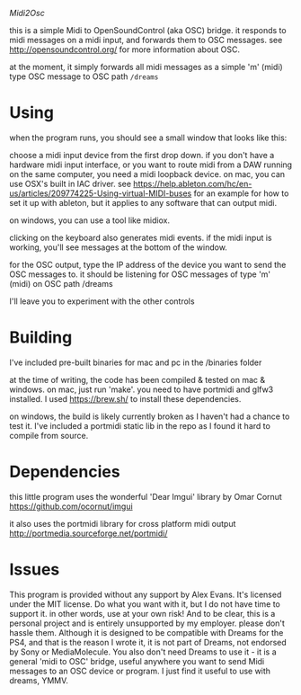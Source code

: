 *Midi2Osc*

this is a simple Midi to OpenSoundControl (aka OSC) bridge.
it responds to midi messages on a midi input, and forwards them to OSC messages.
see http://opensoundcontrol.org/ for more information about OSC.

at the moment, it simply forwards all midi messages as a simple 'm' (midi) type OSC message to OSC path `/dreams`

Using
=====
when the program runs, you should see a small window that looks like this:

choose a midi input device from the first drop down. if you don't have a hardware midi input interface,
or you want to route midi from a DAW running on the same computer, you need a midi loopback device.
on mac, you can use OSX's built in IAC driver. 
see https://help.ableton.com/hc/en-us/articles/209774225-Using-virtual-MIDI-buses 
for an example for how to set it up with ableton, but it applies to any software that can output midi.

on windows, you can use a tool like midiox.

clicking on the keyboard also generates midi events. if the midi input is working, you'll see messages at the bottom of the window.

for the OSC output, type the IP address of the device you want to send the OSC messages to.
it should be listening for OSC messages of type 'm' (midi) on OSC path /dreams

I'll leave you to experiment with the other controls

Building
========
I've included pre-built binaries for mac and pc in the /binaries folder

at the time of writing, the code has been compiled & tested on mac & windows.
on mac, just run 'make'. you need to have portmidi and glfw3 installed.
I used https://brew.sh/ to install these dependencies.

on windows, the build is likely currently broken as I haven't had a chance to test it.
I've included a portmidi static lib in the repo as I found it hard to compile from source.

Dependencies
============

this little program uses the wonderful 'Dear Imgui' library by Omar Cornut
https://github.com/ocornut/imgui

it also uses the portmidi library for cross platform midi output
http://portmedia.sourceforge.net/portmidi/

Issues
======
This program is provided without any support by Alex Evans.
It's licensed under the MIT license.
Do what you want with it, but I do not have time to support it.
in other words, use at your own risk!
And to be clear, this is a personal project and is entirely unsupported by my employer. please don't hassle them.
Although it is designed to be compatible with Dreams for the PS4, and that is the reason I wrote it, it is not part of Dreams, not endorsed by Sony or MediaMolecule.
You also don't need Dreams to use it - it is a general 'midi to OSC' bridge, useful anywhere you want to send Midi messages to an OSC device or program. 
I just find it useful to use with dreams, YMMV.

